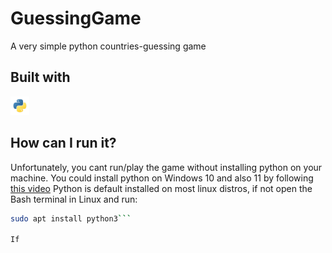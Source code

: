 # GuessingGame
A very simple python countries-guessing game

## Built with

<code><img height="30" src="https://raw.githubusercontent.com/github/explore/80688e429a7d4ef2fca1e82350fe8e3517d3494d/topics/python/python.png"></code>

## How can I run it?

Unfortunately, you cant run/play the game without installing python on your machine. You could install python on Windows 10 and also 11 by following [this video](https://www.youtube.com/watch?v=96OByGW3jpI) Python is default installed on most linux distros, if not open the Bash terminal in Linux and run:

```bash
sudo apt install python3```

If

